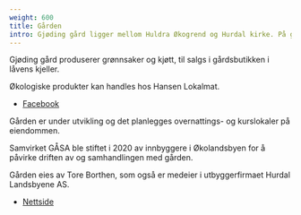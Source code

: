 ```yaml
---
weight: 600
title: Gården
intro: Gjøding gård ligger mellom Huldra Økogrend og Hurdal kirke. På gården finnes økologisk landbruk med grønnsaksproduksjon, dyrehold og gårdsbutikk
---
```


Gjøding gård produserer grønnsaker og kjøtt, til salgs i gårdsbutikken i låvens kjeller. 

Økologiske produkter kan handles hos Hansen Lokalmat.

- [Facebook](https://www.facebook.com/hansen.lokalmat/)

Gården er under utvikling og det planlegges overnattings- og kurslokaler på eiendommen. 

Samvirket GÅSA ble stiftet i 2020 av innbyggere i Økolandsbyen for å påvirke driften av og samhandlingen med gården.

Gården eies av Tore Borthen, som også er medeier i utbyggerfirmaet Hurdal Landsbyene AS.

- [Nettside](https://hurdallandsbyene.no/)
